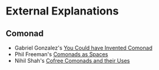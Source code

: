 # External Explanations

## Comonad

- Gabriel Gonzalez's [You Could have Invented Comonad](http://www.haskellforall.com/2013/02/you-could-have-invented-comonads.html)
- Phil Freeman's [Comonads as Spaces](https://blog.functorial.com/posts/2016-08-07-Comonads-As-Spaces.html)
- Nihil Shah's [Cofree Comonads and their Uses](https://www.youtube.com/watch?v=ydZ_fLwo9yI)
